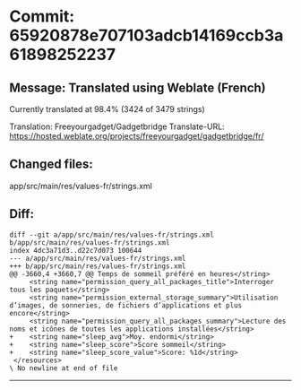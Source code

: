 # Commit: 65920878e707103adcb14169ccb3a61898252237
## Message: Translated using Weblate (French)

Currently translated at 98.4% (3424 of 3479 strings)

Translation: Freeyourgadget/Gadgetbridge
Translate-URL: https://hosted.weblate.org/projects/freeyourgadget/gadgetbridge/fr/
## Changed files:
app/src/main/res/values-fr/strings.xml

## Diff:
```
diff --git a/app/src/main/res/values-fr/strings.xml b/app/src/main/res/values-fr/strings.xml
index 4dc3a71d3..d22c7d073 100644
--- a/app/src/main/res/values-fr/strings.xml
+++ b/app/src/main/res/values-fr/strings.xml
@@ -3660,4 +3660,7 @@ Temps de sommeil préféré en heures</string>
     <string name="permission_query_all_packages_title">Interroger tous les paquets</string>
     <string name="permission_external_storage_summary">Utilisation d’images, de sonneries, de fichiers d’applications et plus encore</string>
     <string name="permission_query_all_packages_summary">Lecture des noms et icônes de toutes les applications installées</string>
+    <string name="sleep_avg">Moy. endormi</string>
+    <string name="sleep_score">Score sommeil</string>
+    <string name="sleep_score_value">Score: %1d</string>
 </resources>
\ No newline at end of file
```
-----------------------------------
